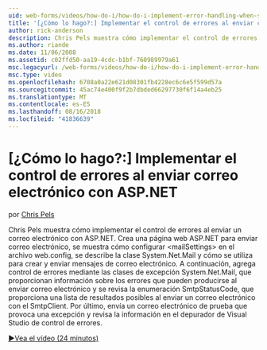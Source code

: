 ```yaml
---
uid: web-forms/videos/how-do-i/how-do-i-implement-error-handling-when-sending-email-with-aspnet
title: '[¿Cómo lo hago?:] Implementar el control de errores al enviar correo electrónico con ASP.NET | Microsoft Docs'
author: rick-anderson
description: Chris Pels muestra cómo implementar el control de errores al enviar un correo electrónico con ASP.NET. Crea una página web ASP.NET para enviar correo electrónico, se muestra cómo configurar & lt....
ms.author: riande
ms.date: 11/06/2008
ms.assetid: c02ffd50-aa19-4cdc-b1bf-760989979a61
msc.legacyurl: /web-forms/videos/how-do-i/how-do-i-implement-error-handling-when-sending-email-with-aspnet
msc.type: video
ms.openlocfilehash: 6708a0a22e621d08301fb4228ec6c6e5f599d57a
ms.sourcegitcommit: 45ac74e400f9f2b7dbded66297730f6f14a4eb25
ms.translationtype: MT
ms.contentlocale: es-ES
ms.lasthandoff: 08/16/2018
ms.locfileid: "41836639"
---
```

<a name="how-do-i-implement-error-handling-when-sending-email-with-aspnet"></a>[¿Cómo lo hago?:] Implementar el control de errores al enviar correo electrónico con ASP.NET
====================
por [Chris Pels](https://twitter.com/chrispels)

Chris Pels muestra cómo implementar el control de errores al enviar un correo electrónico con ASP.NET. Crea una página web ASP.NET para enviar correo electrónico, se muestra cómo configurar &lt;mailSettings&gt; en el archivo web.config, se describe la clase System.Net.Mail y cómo se utiliza para crear y enviar mensajes de correo electrónico. A continuación, agrega control de errores mediante las clases de excepción System.Net.Mail, que proporcionan información sobre los errores que pueden producirse al enviar correo electrónico y se revisa la enumeración SmtpStatusCode, que proporciona una lista de resultados posibles al enviar un correo electrónico con el SmtpClient. Por último, envía un correo electrónico de prueba que provoca una excepción y revisa la información en el depurador de Visual Studio de control de errores.

[&#9654;Vea el vídeo (24 minutos)](https://channel9.msdn.com/Blogs/ASP-NET-Site-Videos/how-do-i-implement-error-handling-when-sending-email-with-aspnet)
